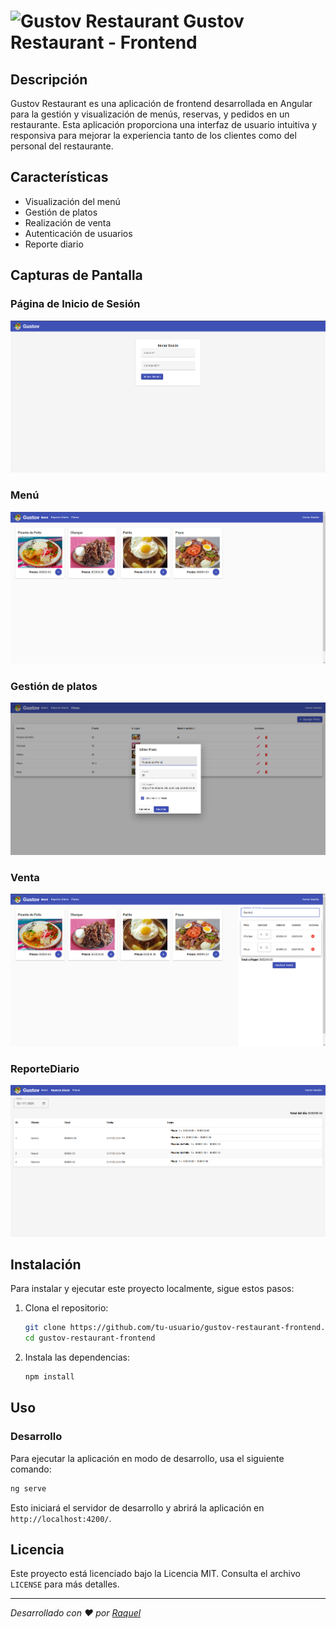 # ![Gustov Restaurant](./src/assets/favicon.ico) Gustov Restaurant - Frontend



## Descripción

Gustov Restaurant es una aplicación de frontend desarrollada en Angular para la gestión y visualización de menús, reservas, y pedidos en un restaurante. Esta aplicación proporciona una interfaz de usuario intuitiva y responsiva para mejorar la experiencia tanto de los clientes como del personal del restaurante.

## Características

- Visualización del menú
- Gestión de platos
- Realización de venta
- Autenticación de usuarios
- Reporte diario

## Capturas de Pantalla

### Página de Inicio de Sesión

![Home Page](./src/assets/demo/login.png)

### Menú

![Menu](./src/assets/demo/menu.png)

### Gestión de platos

![Dish](./src/assets/demo/dish.png)

### Venta

![Sale](./src/assets/demo/sale.png)

### ReporteDiario

![Dayli Report](./src/assets/demo/dayli-report.png)

## Instalación

Para instalar y ejecutar este proyecto localmente, sigue estos pasos:

1. Clona el repositorio:

   ```sh
   git clone https://github.com/tu-usuario/gustov-restaurant-frontend.git
   cd gustov-restaurant-frontend
   ```

2. Instala las dependencias:

   ```sh
   npm install
   ```

## Uso

### Desarrollo

Para ejecutar la aplicación en modo de desarrollo, usa el siguiente comando:

```sh
ng serve
```

Esto iniciará el servidor de desarrollo y abrirá la aplicación en `http://localhost:4200/`.

## Licencia

Este proyecto está licenciado bajo la Licencia MIT. Consulta el archivo `LICENSE` para más detalles.

---

_Desarrollado con ♥ por [Raquel](https://github.com/raquel-hash)_
